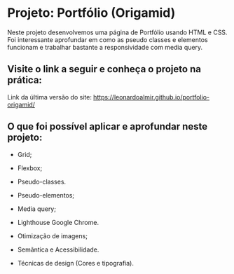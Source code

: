 # Projeto: Portfólio (Origamid)

Neste projeto desenvolvemos uma página de Portfólio usando HTML e CSS. Foi interessante aprofundar em como as pseudo classes e elementos funcionam e trabalhar bastante a responsividade com media query.

## Visite o link a seguir e conheça o projeto na prática:

Link da última versão do site:
https://leonardoalmir.github.io/portfolio-origamid/

## O que foi possível aplicar e aprofundar neste projeto:

- Grid;

- Flexbox;

- Pseudo-classes.

- Pseudo-elementos;

- Media query;

- Lighthouse Google Chrome.

- Otimização de imagens;

- Semãntica e Acessibilidade.

- Técnicas de design (Cores e tipografia).
